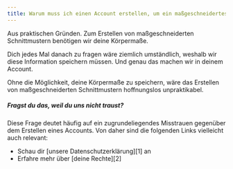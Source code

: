 ```yaml
---
title: Warum muss ich einen Account erstellen, um ein maßgeschneidertes Schnittmuster herunterladen zu können?
---
```


Aus praktischen Gründen. Zum Erstellen von maßgeschneiderten Schnittmustern benötigen wir deine Körpermaße.

Dich jedes Mal danach zu fragen wäre ziemlich umständlich, weshalb wir diese Information speichern müssen. Und genau das machen wir in deinem Account.

Ohne die Möglichkeit, deine Körpermaße zu speichern, wäre das Erstellen von maßgeschneiderten Schnittmustern hoffnungslos unpraktikabel.

<Note>

##### Fragst du das, weil du uns nicht traust?

Diese Frage deutet häufig auf ein zugrundeliegendes Misstrauen gegenüber dem Erstellen eines Accounts. Von daher sind die folgenden Links vielleicht auch relevant:

- Schau dir [unsere Datenschutzerklärung][1] an
- Erfahre mehr über [deine Rechte][2]

</Note>
